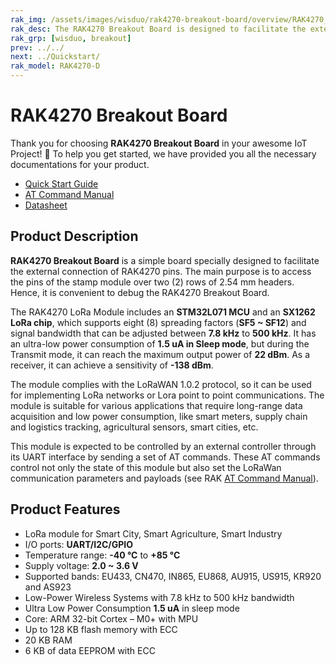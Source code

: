```yaml
---
rak_img: /assets/images/wisduo/rak4270-breakout-board/overview/RAK4270_home.png
rak_desc: The RAK4270 Breakout Board is designed to facilitate the external connection of RAK4270 pins making it easier to debug the said module.
rak_grp: [wisduo, breakout]
prev: ../../
next: ../Quickstart/
rak_model: RAK4270-D
---
```


# RAK4270 Breakout Board
Thank you for choosing **RAK4270 Breakout Board** in your awesome IoT Project! 🎉 To help you get started, we have provided you all the necessary documentations for your product.

* [Quick Start Guide](../Quickstart/)
* [AT Command Manual](../AT-Command-Manual/)
* [Datasheet](../Datasheet/)

  

## Product Description

**RAK4270 Breakout Board** is a simple board specially designed to facilitate the external connection of RAK4270 pins. The main purpose is to access the pins of the stamp module over two (2) rows of 2.54&nbsp;mm headers. Hence, it is convenient to debug the RAK4270 Breakout Board. 

The RAK4270 LoRa Module includes an **STM32L071 MCU** and an **SX1262 LoRa chip**, which supports eight (8) spreading factors (**SF5 ~ SF12**) and signal bandwidth that can be adjusted between **7.8&nbsp;kHz** to **500&nbsp;kHz**. It has an ultra-low power consumption of **1.5&nbsp;uA in Sleep mode**, but during the Transmit mode, it can reach the maximum output power of **22&nbsp;dBm**. As a receiver, it can achieve a sensitivity of **-138&nbsp;dBm**. 

The module complies with the LoRaWAN 1.0.2 protocol, so it can be used for implementing LoRa networks or Lora point to point communications. The module is suitable for various applications that require long-range data acquisition and low power consumption, like smart meters, supply chain and logistics tracking, agricultural sensors, smart cities, etc. 

This module is expected to be controlled by an external controller through its UART interface by sending a set of AT commands. These AT commands control not only the state of this module but also set the LoRaWan communication parameters and payloads (see RAK [AT Command Manual](/Product-Categories/WisDuo/RAK4270-Module/AT-Command-Manual/)).


## Product Features

- LoRa module for Smart City, Smart Agriculture, Smart Industry
- I/O ports: **UART/I2C/GPIO**
- Temperature range: **-40&nbsp;°C** to **+85&nbsp;°C**
- Supply voltage: **2.0 ~ 3.6&nbsp;V**
- Supported bands: EU433, CN470, IN865, EU868, AU915, US915, KR920 and AS923
- Low-Power Wireless Systems with 7.8&nbsp;kHz to 500&nbsp;kHz bandwidth
- Ultra Low Power Consumption **1.5&nbsp;uA** in sleep mode
- Core: ARM 32-bit Cortex – M0+ with MPU
- Up to 128&nbsp;KB flash memory with ECC
- 20&nbsp;KB RAM
- 6&nbsp;KB of data EEPROM with ECC
